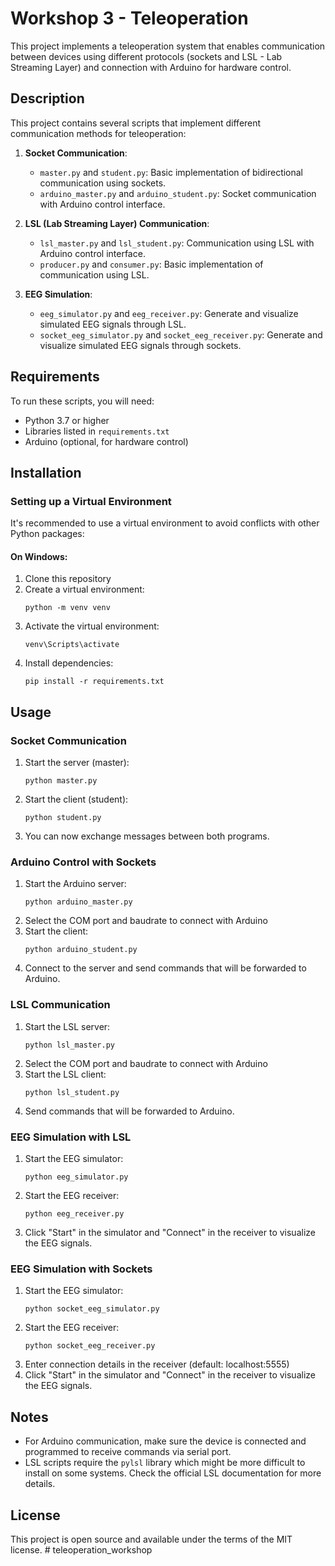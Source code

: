 # Workshop 3 - Teleoperation

This project implements a teleoperation system that enables communication between devices using different protocols (sockets and LSL - Lab Streaming Layer) and connection with Arduino for hardware control.

## Description

This project contains several scripts that implement different communication methods for teleoperation:

1. **Socket Communication**:
   - `master.py` and `student.py`: Basic implementation of bidirectional communication using sockets.
   - `arduino_master.py` and `arduino_student.py`: Socket communication with Arduino control interface.

2. **LSL (Lab Streaming Layer) Communication**:
   - `lsl_master.py` and `lsl_student.py`: Communication using LSL with Arduino control interface.
   - `producer.py` and `consumer.py`: Basic implementation of communication using LSL.

3. **EEG Simulation**:
   - `eeg_simulator.py` and `eeg_receiver.py`: Generate and visualize simulated EEG signals through LSL.
   - `socket_eeg_simulator.py` and `socket_eeg_receiver.py`: Generate and visualize simulated EEG signals through sockets.

## Requirements

To run these scripts, you will need:

- Python 3.7 or higher
- Libraries listed in `requirements.txt`
- Arduino (optional, for hardware control)

## Installation

### Setting up a Virtual Environment

It's recommended to use a virtual environment to avoid conflicts with other Python packages:

#### On Windows:

1. Clone this repository
2. Create a virtual environment:
   ```
   python -m venv venv
   ```
3. Activate the virtual environment:
   ```
   venv\Scripts\activate
   ```
4. Install dependencies:
   ```
   pip install -r requirements.txt
   ```

## Usage

### Socket Communication

1. Start the server (master):
   ```
   python master.py
   ```
2. Start the client (student):
   ```
   python student.py
   ```
3. You can now exchange messages between both programs.

### Arduino Control with Sockets

1. Start the Arduino server:
   ```
   python arduino_master.py
   ```
2. Select the COM port and baudrate to connect with Arduino
3. Start the client:
   ```
   python arduino_student.py
   ```
4. Connect to the server and send commands that will be forwarded to Arduino.

### LSL Communication

1. Start the LSL server:
   ```
   python lsl_master.py
   ```
2. Select the COM port and baudrate to connect with Arduino
3. Start the LSL client:
   ```
   python lsl_student.py
   ```
4. Send commands that will be forwarded to Arduino.

### EEG Simulation with LSL

1. Start the EEG simulator:
   ```
   python eeg_simulator.py
   ```
2. Start the EEG receiver:
   ```
   python eeg_receiver.py
   ```
3. Click "Start" in the simulator and "Connect" in the receiver to visualize the EEG signals.

### EEG Simulation with Sockets

1. Start the EEG simulator:
   ```
   python socket_eeg_simulator.py
   ```
2. Start the EEG receiver:
   ```
   python socket_eeg_receiver.py
   ```
3. Enter connection details in the receiver (default: localhost:5555)
4. Click "Start" in the simulator and "Connect" in the receiver to visualize the EEG signals.

## Notes

- For Arduino communication, make sure the device is connected and programmed to receive commands via serial port.
- LSL scripts require the `pylsl` library which might be more difficult to install on some systems. Check the official LSL documentation for more details.

## License

This project is open source and available under the terms of the MIT license. #   t e l e o p e r a t i o n _ w o r k s h o p  
 